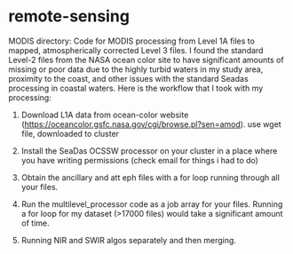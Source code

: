 # remote-sensing
MODIS directory: Code for MODIS processing from Level 1A files to mapped, atmospherically corrected Level 3 files.
I found the standard Level-2 files from the NASA ocean color site to have significant amounts of missing or poor data due to the highly turbid waters in my study area, proximity to the coast, and other issues with the standard Seadas processing in coastal waters. Here is the workflow that I took with my processing:

1. Download L1A data from ocean-color website (https://oceancolor.gsfc.nasa.gov/cgi/browse.pl?sen=amod).
use wget file, downloaded to cluster

2. Install the SeaDas OCSSW processor on your cluster in a place where you have writing permissions (check email for things i had to do)

3. Obtain the ancillary and att eph files with a for loop running through all your files.

4. Run the multilevel_processor code as a job array for your files. Running a for loop for my dataset (>17000 files) would take a significant amount of time.

5. Running NIR and SWIR algos separately and then merging.
